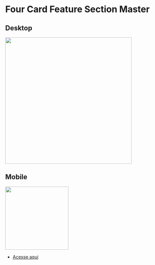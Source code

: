 # Four Card Feature Section Master

## Desktop

<img src='https://cdn.discordapp.com/attachments/920032936823238658/939591030540468294/unknown.png' width='400px'>

## Mobile

<img src='https://cdn.discordapp.com/attachments/920032936823238658/939591261000716288/unknown.png' width='200px'>

- [Acesse aqui](https://eduardohoths.github.io/front-end-mentor/newbie-level/four-card-feature-section-master/)
